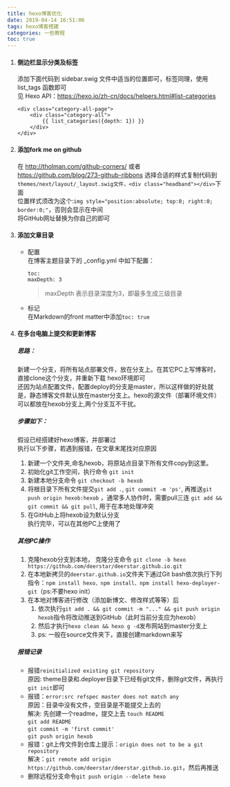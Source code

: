 ```yaml
---
title: hexo博客优化
date: 2019-04-14 16:51:06
tags: hexo博客搭建
categories: 一些教程  
toc: true
---
```


1. #### 侧边栏显示分类及标签

    添加下面代码到 sidebar.swig 文件中适当的位置即可，标签同理，使用 list_tags 函数即可  
    见 Hexo API：https://hexo.io/zh-cn/docs/helpers.html#list-categories  

    ```
    <div class="category-all-page">
        <div class="category-all">
            {{ list_categories({depth: 1}) }}
        </div>
    </div>
    ```

1. #### 添加fork me on github

    在 http://tholman.com/github-corners/ 或者 https://github.com/blog/273-github-ribbons 选择合适的样式复制代码到`themes/next/layout/_layout.swig文件，<div class="headband"></div>`下面  
    位置样式须改为这个:`img style="position:absolute; top:0; right:0; border:0;"`，否则会显示在中间  
    将GitHub网址替换为你自己的即可  

1. #### 添加文章目录

    - 配置  
    在博客主题目录下的 _config.yml 中如下配置：  

        ```
        toc:
        maxDepth: 3
        ```

        > maxDepth 表示目录深度为3，即最多生成三级目录  

    - 标记  
    在Markdown的front matter中添加`toc: true`  

1. #### 在多台电脑上提交和更新博客  

    ##### 思路：

    新建一个分支，将所有站点部署文件，放在分支上。在其它PC上写博客时，直接clone这个分支，并重新下载  hexo环境即可  
    还因为站点配置文件，配置deploy的分支是master，所以这样做的好处就是，静态博客文件默认放在master分支上。hexo的源文件（部署环境文件）可以都放在hexob分支上,两个分支互不干扰。

    ##### 步骤如下：  

    假设已经搭建好hexo博客，并部署过  
    执行以下步骤，若遇到报错，在文章末尾找对应原因
      1. 新建一个文件夹,命名hexob，将原站点目录下所有文件copy到这里。
      2. 初始化git工作空间，执行命令 `git init`  
      3. 新建本地分支命令 `git checkout -b hexob`
      4. 将根目录下所有文件提交`git add .`, `git commit -m 'ps'`, 再推送`git push origin hexob:hexob` ，通常多人协作时，需要pull三连 `git add && git commit && git pull`, 用于在本地处理冲突 
      5. 在GitHub上将hexob设为默认分支  
    执行完毕，可以在其他PC上使用了

    ##### 其他PC操作

    1. 克隆hexob分支到本地， 克隆分支命令 `git clone -b hexo https://github.com/deerstar/deerstar.github.io.git`  
    2. 在本地新拷贝的`deerstar.github.io`文件夹下通过Git bash依次执行下列指令：`npm install hexo、npm install、npm install hexo-deployer-git`（ps:不要hexo init）
    3. 在本地对博客进行修改（添加新博文、修改样式等等）后  
       1. 依次执行`git add . && git commit -m "..." && git push origin hexob`指令将改动推送到GitHub（此时当前分支应为hexob）
       2. 然后才执行`hexo clean && hexo g -d`发布网站到master分支上
       3. ps: 一般在source文件夹下，直接创建markdown来写

    ##### 报错记录

    - 报错`reinitialized existing git repository`  
         原因: theme目录和.deployer目录下已经有git文件，删除git文件，再执行`git init`即可  
    - 报错：`error:src refspec master does not match any`  
        原因：目录中没有文件，空目录是不能提交上去的  
        解决: 先创建一个readme，提交上去
        `touch README`  
        `git add README`  
        `git commit -m 'first commit'`  
        `git push origin hexob`  
    - 报错：git上传文件到仓库上提示：`origin does not to be a git repository`  
        解决：`git remote add origin https://github.com/deerstar/deerstar.github.io.git`，然后再推送
    - 删除远程分支命令`git push origin --delete hexo`
